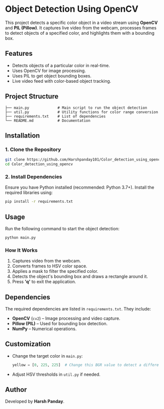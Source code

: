 # Object Detection Using OpenCV

This project detects a specific color object in a video stream using **OpenCV** and **PIL (Pillow)**. It captures live video from the webcam, processes frames to detect objects of a specified color, and highlights them with a bounding box.

## Features
- Detects objects of a particular color in real-time.
- Uses OpenCV for image processing.
- Uses PIL to get object bounding boxes.
- Live video feed with color-based object tracking.

## Project Structure
```
├── main.py             # Main script to run the object detection
├── util.py             # Utility functions for color range conversion
├── requirements.txt    # List of dependencies
└── README.md           # Documentation
```

## Installation
### 1. Clone the Repository
```bash
git clone https://github.com/Harshpanday101/Color_detection_using_opencv.git
cd Color_detection_using_opencv
```

### 2. Install Dependencies
Ensure you have Python installed (recommended: Python 3.7+). Install the required libraries using:
```bash
pip install -r requirements.txt
```

## Usage
Run the following command to start the object detection:
```bash
python main.py
```

### How It Works
1. Captures video from the webcam.
2. Converts frames to HSV color space.
3. Applies a mask to filter the specified color.
4. Detects the object's bounding box and draws a rectangle around it.
5. Press **'q'** to exit the application.

## Dependencies
The required dependencies are listed in `requirements.txt`. They include:
- **OpenCV** (`cv2`) – Image processing and video capture.
- **Pillow (PIL)** – Used for bounding box detection.
- **NumPy** – Numerical operations.

## Customization
- Change the target color in `main.py`:
  ```python
  yellow = [0, 225, 225]  # Change this BGR value to detect a different color
  ```
- Adjust HSV thresholds in `util.py` if needed.


## Author
Developed by **Harsh Panday**.


